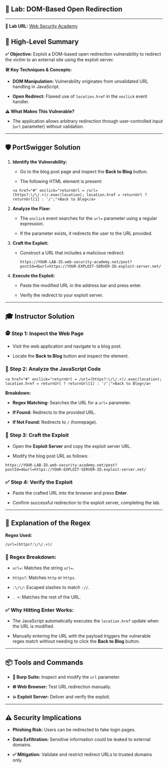 ## 🧪 Lab: DOM-Based Open Redirection
---
**🔗 Lab URL:** [Web Security Academy](https://portswigger.net/web-security/dom-based/open-redirection/lab-dom-open-redirection)

## 🎯 High-Level Summary

**✅ Objective:** Exploit a DOM-based open redirection vulnerability to redirect the victim to an external site using the exploit server.

**🛠️ Key Techniques & Concepts:**

- **DOM Manipulation:** Vulnerability originates from unvalidated URL handling in JavaScript.
    
- **Open Redirect:** Flawed use of `location.href` in the `onclick` event handler.


**⚠️ What Makes This Vulnerable?**

- The application allows arbitrary redirection through user-controlled input (`url` parameter) without validation.


---

## 🛡️ PortSwigger Solution

1. **Identify the Vulnerability:**
    
    - Go to the blog post page and inspect the **Back to Blog** button.
        
    - The following HTML element is present:
    
    
    ```
    <a href="#" onclick="returnUrl = /url=(https?:\/\/.+)/.exec(location); location.href = returnUrl ? returnUrl[1] : '/';">Back to Blog</a>
    ```
    
2. **Analyze the Flaw:**
    
    - The `onclick` event searches for the `url=` parameter using a regular expression.
        
    - If the parameter exists, it redirects the user to the URL provided.
        
3. **Craft the Exploit:**
    
    - Construct a URL that includes a malicious redirect:
        
        ```
        https://YOUR-LAB-ID.web-security-academy.net/post?postId=4&url=https://YOUR-EXPLOIT-SERVER-ID.exploit-server.net/
        ```
        
4. **Execute the Exploit:**
    
    - Paste the modified URL in the address bar and press enter.
        
    - Verify the redirect to your exploit server.
    

---

## 🎓 Instructor Solution

### 🕵️ Step 1: Inspect the Web Page

- Visit the web application and navigate to a blog post.
    
- Locate the **Back to Blog** button and inspect the element.


### 📜 Step 2: Analyze the JavaScript Code

```
<a href="#" onclick="returnUrl = /url=(https?:\/\/.+)/.exec(location); location.href = returnUrl ? returnUrl[1] : '/';">Back to Blog</a>
```

**Breakdown:**

- **Regex Matching:** Searches the URL for a `url=` parameter.
    
- **If Found:** Redirects to the provided URL.
    
- **If Not Found:** Redirects to `/` (homepage).
    

### 🚀 Step 3: Craft the Exploit

- Open the **Exploit Server** and copy the exploit server URL.
    
- Modify the blog post URL as follows:


```
https://YOUR-LAB-ID.web-security-academy.net/post?postId=4&url=https://YOUR-EXPLOIT-SERVER-ID.exploit-server.net/
```

### ✅ Step 4: Verify the Exploit

- Paste the crafted URL into the browser and press **Enter**.
    
- Confirm successful redirection to the exploit server, completing the lab.


---

## 🔎 Explanation of the Regex

**Regex Used:**

```
/url=(https?:\/\/.+)/
```

### 🧩 Regex Breakdown:

- `url=`: Matches the string `url=`.
    
- `https?`: Matches `http` or `https`.
    
- `:\/\/`: Escaped slashes to match `://`.
    
- `. +`: Matches the rest of the URL.


### ✅ Why Hitting Enter Works:

- The JavaScript automatically executes the `location.href` update when the URL is modified.
    
- Manually entering the URL with the payload triggers the vulnerable regex match without needing to click the **Back to Blog** button.


---

## 📦 Tools and Commands

- **🧰 Burp Suite:** Inspect and modify the `url` parameter.
    
- **🌐 Web Browser:** Test URL redirection manually.
    
- **💥 Exploit Server:** Deliver and verify the exploit.


---

## ⚠️ Security Implications

- **Phishing Risk:** Users can be redirected to fake login pages.
    
- **Data Exfiltration:** Sensitive information could be leaked to external domains.
    
- **✅ Mitigation:** Validate and restrict redirect URLs to trusted domains only.